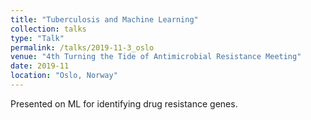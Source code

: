 ```yaml
---
title: "Tuberculosis and Machine Learning"
collection: talks
type: "Talk"
permalink: /talks/2019-11-3_oslo
venue: "4th Turning the Tide of Antimicrobial Resistance Meeting"
date: 2019-11
location: "Oslo, Norway"
---
```


Presented on ML for identifying drug resistance genes.
